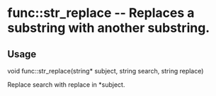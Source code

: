 # func::str_replace -- Replaces a substring with another substring.

## Usage
  void func::str_replace(string* subject, string search, string replace)

Replace search with replace in *subject.
